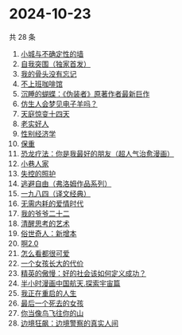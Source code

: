 # 2024-10-23

共 28 条

<!-- BEGIN WEREAD -->
<!-- 最后更新时间 2024-10-23 11:05:33 +0800 -->
1. [小城与不确定性的墙](https://weread.qq.com/web/bookDetail/93132e10813ab947fg011bc1)
1. [自我突围（独家首发）](https://weread.qq.com/web/bookDetail/09f329e0813ab94bfg01365c)
1. [我的骨头没有忘记](https://weread.qq.com/web/bookDetail/70232c00813ab944dg010f7a)
1. [不上班咖啡馆](https://weread.qq.com/web/bookDetail/e23322d0813ab944dg017b71)
1. [沉睡的蝴蝶：《伪装者》原著作者最新巨作](https://weread.qq.com/web/bookDetail/e5532ae0813ab9472g013d9b)
1. [仿生人会梦见电子羊吗？](https://weread.qq.com/web/bookDetail/44c32630813ab9467g0154e0)
1. [天庭惊变十四天](https://weread.qq.com/web/bookDetail/edc32c00813ab9465g015f15)
1. [老实好人](https://weread.qq.com/web/bookDetail/10332a00813ab949cg01710f)
1. [性别经济学](https://weread.qq.com/web/bookDetail/e3732800813ab920fg012d5e)
1. [保重](https://weread.qq.com/web/bookDetail/35a32880813ab7295g0177de)
1. [恐龙疗法：你是我最好的朋友（超人气治愈漫画）](https://weread.qq.com/web/bookDetail/39032fe0813ab939bg01400e)
1. [小巷人家](https://weread.qq.com/web/bookDetail/41532d00813ab79b6g010ac3)
1. [失控的照护](https://weread.qq.com/web/bookDetail/f4d32730813ab948bg013273)
1. [逃避自由（弗洛姆作品系列）](https://weread.qq.com/web/bookDetail/679328a0813ab8004g01640f)
1. [一九八四（译文经典）](https://weread.qq.com/web/bookDetail/dde328c071860af6dde328f)
1. [无需内耗的爱情时代](https://weread.qq.com/web/bookDetail/0b3321d0813ab945cg01309b)
1. [我的爷爷二十二](https://weread.qq.com/web/bookDetail/f4632510813ab93d6g012e40)
1. [清醒思考的艺术](https://weread.qq.com/web/bookDetail/14132a10597c6a141edb5fb)
1. [俗世奇人：新增本](https://weread.qq.com/web/bookDetail/808325f0813ab79e7g010669)
1. [啊2.0](https://weread.qq.com/web/bookDetail/b303225072012563b300eac)
1. [怎么看都很可爱](https://weread.qq.com/web/bookDetail/58632340813ab9455g014db0)
1. [一个女孩长大的代价](https://weread.qq.com/web/bookDetail/1ec32a00813ab943dg01681b)
1. [精英的傲慢：好的社会该如何定义成功？](https://weread.qq.com/web/bookDetail/5d1320e072744bdc5d154db)
1. [半小时漫画中国航天.探索宇宙篇](https://weread.qq.com/web/bookDetail/56d32100813ab945bg012d34)
1. [我正在重启的人生](https://weread.qq.com/web/bookDetail/19232860813ab943ag0112b4)
1. [最后一个死去的女孩](https://weread.qq.com/web/bookDetail/fce32e50813ab944bg013e30)
1. [你当像鸟飞往你的山](https://weread.qq.com/web/bookDetail/8b832b5071979d0b8b86c0d)
1. [边境狂飙：边境警察的真实人间](https://weread.qq.com/web/bookDetail/02032f10813ab943ag015dae)
<!-- END WEREAD -->